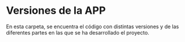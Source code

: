 # Versiones de la APP

En esta carpeta, se encuentra el código con distintas versiones y de las diferentes partes en las que se ha desarrollado el proyecto.
